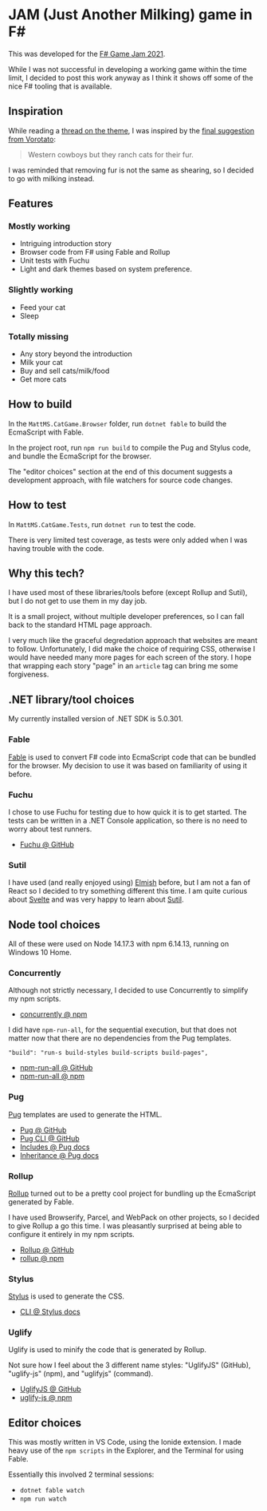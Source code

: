 # JAM (Just Another Milking) game in F#

This was developed for the [F# Game Jam 2021](https://itch.io/jam/fsharp-jam).

While I was not successful in developing a working game within the time limit,
I decided to post this work anyway as I think it shows off some of the nice F# tooling that is available.

## Inspiration

While reading a [thread on the theme](https://itch.io/jam/fsharp-jam/topic/1543840/theme-alternate-history),
I was inspired by the [final suggestion from Vorotato](https://itch.io/post/4116094):

> Western cowboys but they ranch cats for their fur.

I was reminded that removing fur is not the same as shearing, so I decided to go with milking instead.

## Features

### Mostly working

- Intriguing introduction story
- Browser code from F# using Fable and Rollup
- Unit tests with Fuchu
- Light and dark themes based on system preference.

### Slightly working

- Feed your cat
- Sleep

### Totally missing

- Any story beyond the introduction
- Milk your cat
- Buy and sell cats/milk/food
- Get more cats

## How to build

In the `MattMS.CatGame.Browser` folder, run `dotnet fable` to build the EcmaScript with Fable.

In the project root, run `npm run build` to compile the Pug and Stylus code, and bundle the EcmaScript for the browser.

The "editor choices" section at the end of this document suggests a development approach,
with file watchers for source code changes.

## How to test

In `MattMS.CatGame.Tests`, run `dotnet run` to test the code.

There is very limited test coverage, as tests were only added when I was having trouble with the code.

## Why this tech?

I have used most of these libraries/tools before (except Rollup and Sutil), but I do not get to use them in my day job.

It is a small project, without multiple developer preferences, so I can fall back to the standard HTML page approach.

I very much like the graceful degredation approach that websites are meant to follow.
Unfortunately, I did make the choice of requiring CSS, otherwise I would have needed many more pages for each screen of the story.
I hope that wrapping each story "page" in an `article` tag can bring me some forgiveness.

## .NET library/tool choices

My currently installed version of .NET SDK is 5.0.301.

### Fable

[Fable](https://fable.io/) is used to convert F# code into EcmaScript code that can be bundled for the browser.
My decision to use it was based on familiarity of using it before.

### Fuchu

I chose to use Fuchu for testing due to how quick it is to get started.
The tests can be written in a .NET Console application, so there is no need to worry about test runners.

- [Fuchu @ GitHub](https://github.com/mausch/Fuchu)

### Sutil

I have used (and really enjoyed using) [Elmish](https://elmish.github.io/elmish/) before,
but I am not a fan of React so I decided to try something different this time.
I am quite curious about [Svelte](https://svelte.dev/) and was very happy to learn about [Sutil](https://sutil.dev/).

## Node tool choices

All of these were used on Node 14.17.3 with npm 6.14.13, running on Windows 10 Home.

### Concurrently

Although not strictly necessary, I decided to use Concurrently to simplify my npm scripts.

- [concurrently @ npm](https://www.npmjs.com/package/concurrently)

I did have `npm-run-all`, for the sequential execution, but that does not matter now that there are no dependencies from the Pug templates.

```
"build": "run-s build-styles build-scripts build-pages",
```

- [npm-run-all @ GitHub](https://github.com/mysticatea/npm-run-all)
- [npm-run-all @ npm](https://www.npmjs.com/package/npm-run-all)

### Pug

[Pug](https://pugjs.org/) templates are used to generate the HTML.

- [Pug @ GitHub](https://github.com/pugjs/pug)
- [Pug CLI @ GitHub](https://github.com/pugjs/pug-cli)
- [Includes @ Pug docs](https://pugjs.org/language/includes.html)
- [Inheritance @ Pug docs](https://pugjs.org/language/inheritance.html)

### Rollup

[Rollup](https://rollupjs.org/) turned out to be a pretty cool project for bundling up the EcmaScript generated by Fable.

I have used Browserify, Parcel, and WebPack on other projects, so I decided to give Rollup a go this time.
I was pleasantly surprised at being able to configure it entirely in my npm scripts.

- [Rollup @ GitHub](https://github.com/rollup/rollup)
- [rollup @ npm](https://www.npmjs.com/package/rollup)

### Stylus

[Stylus](https://stylus-lang.com/) is used to generate the CSS.

- [CLI @ Stylus docs](https://stylus-lang.com/docs/executable.html)

### Uglify

Uglify is used to minify the code that is generated by Rollup.

Not sure how I feel about the 3 different name styles: "UglifyJS" (GitHub), "uglify-js" (npm), and "uglifyjs" (command).

- [UglifyJS @ GitHub](https://github.com/mishoo/UglifyJS)
- [uglify-js @ npm](https://www.npmjs.com/package/uglify-js)

## Editor choices

This was mostly written in VS Code, using the Ionide extension.
I made heavy use of the `npm scripts` in the Explorer, and the Terminal for using Fable.

Essentially this involved 2 terminal sessions:

- `dotnet fable watch`
- `npm run watch`
